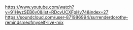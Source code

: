 https://www.youtube.com/watch?v=91HwzSEB6v0&list=RDcvUCXFpHv74&index=27
https://soundcloud.com/user-871986994/surrenderdorothy-remindsmeofmyself-live-mix
